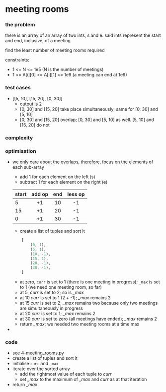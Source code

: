 # meeting rooms

### the problem
there is an array of an array of two ints, s 
and e. said ints represent the start and end,
inclusive, of a meeting

find the least number of meeting rooms required

constraints:
* 1 <= N <= 1e5 (N is the number of meetings)
* 1 <= A[i][0] <= A[i][1] <= 1e9 (a meeting can end at 1e9)

### test cases
* [[5, 10], [15, 20], [0, 30]]
    * output is 2
    * [0, 30] and [15, 20] take place simultaneously;
    same for [0, 30] and [5, 10]
    * [0, 30] and [15, 20] overlap; [0, 30] and
    [5, 10] as well. [5, 10] and [15, 20] do not

### complexity

### optimisation
* we only care about the overlaps, therefore, focus on the elements of each sub-array
    * add 1 for each element on the left (s)
    * subtract 1 for each element on the right (e)

    |start|add op|end|less op|
    |:---|:---:|:---:|:---:|
    |5|+1|10|-1|
    |15|+1|20|-1|
    |0|+1|30|-1|

    * create a list of tuples and sort it

    ```python
        [
            (0, 1),
            (5, 1),
            (10, -1),
            (15, 1),
            (20, -1),
            (30, -1),
        ]
    ```

    * at zero, `curr` is set to 1 (there is one meeting in progress); `_max`
    is set to 1 (we need one meeting room, so far)
    * at 5, *curr* is set to 2; so is *_max*
    * at 10 *curr* is set to 1 (2 + -1); *_max* remains 2
    * at 15 *curr* is set to 2; *_max* remains two because only two meetings
    are simultaneously in progress
    * at 20 *curr* is set to 1; *_max* remains 2
    * at 30 *curr* is set to zero (all meetings have ended); *_max* remains 2 
    * return *_max*; we needed two meeting rooms at a time max
*

### code
* see [4-meeting_rooms.py][def]
* create a list of tuples and sort it
* initialise `curr` and `_max`
* iterate over the sorted array
    * add the rightmost value of each tuple to *curr*
    * set *_max* to the maximum of *_max* and *curr* as at that iteration
* return *_max*

[def]: ./4-meeting_rooms.py